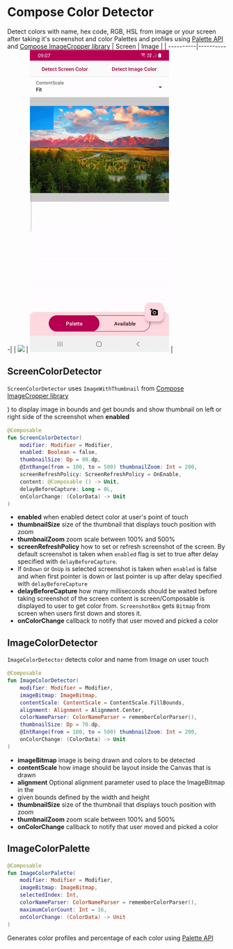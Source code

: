 # Compose Color Detector

Detect colors with name, hex code, RGB, HSL from image or your screen after taking it's screenshot
and color Palettes and profiles
using [Palette API](https://developer.android.com/training/material/palette-colors)
and [Compose ImageCropper library](https://github.com/SmartToolFactory/Compose-Image-Cropper)
| Screen | Image | | ----------|-----------| | <img src="./screenshot/screen_detector.gif"/>
| <img src="./screenshot/image_detector.gif"/> |

## ScreenColorDetector

`ScreenColorDetector` uses `ImageWithThumbnail`
from [Compose ImageCropper library](https://github.com/SmartToolFactory/Compose-Image-Cropper)

) to display image in bounds and get bounds and show thumbnail on left or right side of the
screenshot when **enabled**

```kotlin
@Composable
fun ScreenColorDetector(
    modifier: Modifier = Modifier,
    enabled: Boolean = false,
    thumbnailSize: Dp = 80.dp,
    @IntRange(from = 100, to = 500) thumbnailZoom: Int = 200,
    screenRefreshPolicy: ScreenRefreshPolicy = OnEnable,
    content: @Composable () -> Unit,
    delayBeforeCapture: Long = 0L,
    onColorChange: (ColorData) -> Unit
) 
```

* **enabled** when enabled detect color at user's point of touch
* **thumbnailSize** size of the thumbnail that displays touch position with zoom
* **thumbnailZoom** zoom scale between 100% and 500%
* **screenRefreshPolicy** how to set or refresh screenshot of the screen. By default screenshot is
  taken when `enabled` flag is set to true after delay specified with `delayBeforeCapture`.
* If `OnDown` or `OnUp` is selected screenshot is taken when `enabled` is false and when first
  pointer is down or last pointer is up after delay specified with `delayBeforeCapture`
* **delayBeforeCapture** how many milliseconds should be waited before taking screenshot of the
  screen content is screen/Composable is displayed to user to get color from. `ScreenshotBox`
  gets `Bitmap` from screen when users first down and stores it.
* **onColorChange** callback to notify that user moved and picked a color

## ImageColorDetector

`ImageColorDetector` detects color and name from Image on user touch

```kotlin
@Composable
fun ImageColorDetector(
    modifier: Modifier = Modifier,
    imageBitmap: ImageBitmap,
    contentScale: ContentScale = ContentScale.FillBounds,
    alignment: Alignment = Alignment.Center,
    colorNameParser: ColorNameParser = rememberColorParser(),
    thumbnailSize: Dp = 70.dp,
    @IntRange(from = 100, to = 500) thumbnailZoom: Int = 200,
    onColorChange: (ColorData) -> Unit
)
```

* **imageBitmap** image is being drawn and colors to be detected
* **contentScale** how image should be layout inside the Canvas that is drawn
* **alignment** Optional alignment parameter used to place the ImageBitmap in the
* given bounds defined by the width and height
* **thumbnailSize** size of the thumbnail that displays touch position with zoom
* **thumbnailZoom** zoom scale between 100% and 500%
* **onColorChange** callback to notify that user moved and picked a color

## ImageColorPalette

```kotlin
@Composable
fun ImageColorPalette(
    modifier: Modifier = Modifier,
    imageBitmap: ImageBitmap,
    selectedIndex: Int,
    colorNameParser: ColorNameParser = rememberColorParser(),
    maximumColorCount: Int = 16,
    onColorChange: (ColorData) -> Unit
)
```

Generates color profiles and percentage of each color
using [Palette API](https://developer.android.com/training/material/palette-colors)